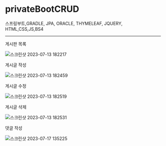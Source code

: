 # privateBootCRUD
스프링부트,GRADLE,  JPA, ORACLE,  THYMELEAF, JQUERY, HTML,CSS,JS,BS4
<hr>

게시판 목록 

![스크린샷 2023-07-13 182217](https://github.com/Y0ngKun/privateBootCRUD/assets/28776573/f3d4679f-7c9f-49c7-bad0-e925e2660457)


게시글 작성

![스크린샷 2023-07-13 182459](https://github.com/Y0ngKun/privateBootCRUD/assets/28776573/580fbb84-239f-47c1-b2fa-707fefa73af0)

게시글 수정

![스크린샷 2023-07-13 182519](https://github.com/Y0ngKun/privateBootCRUD/assets/28776573/b339a1fc-1c42-402f-a621-a55b0ed20f33)


게시글 삭제

![스크린샷 2023-07-13 182531](https://github.com/Y0ngKun/privateBootCRUD/assets/28776573/7eeecd9e-bc27-4445-9046-760470a34c01)

댓글 작성

![스크린샷 2023-07-17 135225](https://github.com/Y0ngKun/privateBootCRUD/assets/28776573/1b924294-80eb-4e59-8d6a-718b832ee69f)

